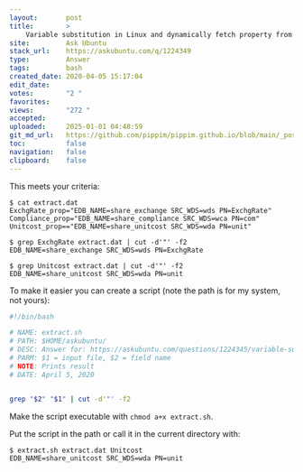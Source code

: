 ```yaml
---
layout:       post
title:        >
    Variable substitution in Linux and dynamically fetch property from Source file
site:         Ask Ubuntu
stack_url:    https://askubuntu.com/q/1224349
type:         Answer
tags:         bash
created_date: 2020-04-05 15:17:04
edit_date:    
votes:        "2 "
favorites:    
views:        "272 "
accepted:     
uploaded:     2025-01-01 04:48:59
git_md_url:   https://github.com/pippim/pippim.github.io/blob/main/_posts/2020/2020-04-05-Variable-substitution-in-Linux-and-dynamically-fetch-property-from-Source-file.md
toc:          false
navigation:   false
clipboard:    false
---
```


This meets your criteria:

``` 
$ cat extract.dat
ExchgRate_prop="EDB_NAME=share_exchange SRC_WDS=wds PN=ExchgRate"
Compliance_prop="EDB_NAME=share_compliance SRC_WDS=wca PN=com"
Unitcost_prop=="EDB_NAME=share_unitcost SRC_WDS=wda PN=unit"

$ grep ExchgRate extract.dat | cut -d'"' -f2
EDB_NAME=share_exchange SRC_WDS=wds PN=ExchgRate

$ grep Unitcost extract.dat | cut -d'"' -f2
EDB_NAME=share_unitcost SRC_WDS=wda PN=unit
```

To make it easier you can create a script (note the path is for my system, not yours):

``` bash
#!/bin/bash

# NAME: extract.sh
# PATH: $HOME/askubuntu/
# DESC: Answer for: https://askubuntu.com/questions/1224345/variable-substitution-in-linux-and-dynamically-fetch-property-from-source-file
# PARM: $1 = input file, $2 = field name
# NOTE: Prints result
# DATE: April 5, 2020


grep "$2" "$1" | cut -d'"' -f2

```

Make the script executable with `chmod a+x extract.sh`.

Put the script in the path or call it in the current directory with:

``` 
$ extract.sh extract.dat Unitcost
EDB_NAME=share_unitcost SRC_WDS=wda PN=unit
```
